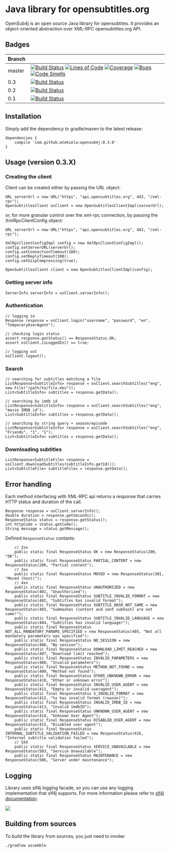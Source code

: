 # Java library for opensubtitles.org

OpenSub4j is an open source Java library for opensubtites. It provides an object-oriented abstraction over XML-RPC opensubtitles.org API.

## Badges

| Branch |    |
|--------|----|
| master | [![Build Status](https://travis-ci.org/wtekiela/opensub4j.svg?branch=master)](https://travis-ci.org/wtekiela/opensub4j) [![Lines of Code](https://sonarcloud.io/api/project_badges/measure?project=wtekiela_opensub4j&metric=ncloc)](https://sonarcloud.io/dashboard?id=wtekiela_opensub4j) [![Coverage](https://sonarcloud.io/api/project_badges/measure?project=wtekiela_opensub4j&metric=coverage)](https://sonarcloud.io/dashboard?id=wtekiela_opensub4j) [![Bugs](https://sonarcloud.io/api/project_badges/measure?project=wtekiela_opensub4j&metric=bugs)](https://sonarcloud.io/dashboard?id=wtekiela_opensub4j) [![Code Smells](https://sonarcloud.io/api/project_badges/measure?project=wtekiela_opensub4j&metric=code_smells)](https://sonarcloud.io/dashboard?id=wtekiela_opensub4j) |
| 0.3    | [![Build Status](https://travis-ci.org/wtekiela/opensub4j.svg?branch=0.3)](https://travis-ci.org/wtekiela/opensub4j) |
| 0.2    | [![Build Status](https://travis-ci.org/wtekiela/opensub4j.svg?branch=0.2)](https://travis-ci.org/wtekiela/opensub4j) |
| 0.1    | [![Build Status](https://travis-ci.org/wtekiela/opensub4j.svg?branch=0.1)](https://travis-ci.org/wtekiela/opensub4j) |

## Installation

Simply add the dependency to gradle/maven to the latest release:

```
dependencies {
    compile 'com.github.wtekiela:opensub4j:0.3.0'
}
```

## Usage (version 0.3.X)

### Creating the client

Client can be created either by passing the URL object:
```
URL serverUrl = new URL("https", "api.opensubtitles.org", 443, "/xml-rpc");
OpenSubtitlesClient osClient = new OpenSubtitlesClientImpl(serverUrl);
```

or, for more granular control over the xml-rpc connection, by passing the XmlRpcClientConfig object:
```
URL serverUrl = new URL("https", "api.opensubtitles.org", 443, "/xml-rpc");

XmlRpcClientConfigImpl config = new XmlRpcClientConfigImpl();
config.setServerURL(serverUrl);
config.setConnectionTimeout(100);
config.setReplyTimeout(100);
config.setGzipCompressing(true);

OpenSubtitlesClient client = new OpenSubtitlesClientImpl(config);
```

### Getting server info

```
ServerInfo serverInfo = osClient.serverInfo();
```

### Authentication

```
// logging in
Response response = osClient.login("username", "password", "en", "TemporaryUserAgent");

// checking login status
assert response.getStatus() == ResponseStatus.OK;
assert osClient.isLoggedIn() == true;

// logging out
osClient.logout();
```

### Search

```
// searching for subtitles matching a file
ListResponse<SubtitleInfo> response = osClient.searchSubtitles("eng", new File("/path/to/file.mkv"));
List<SubtitleInfo> subtitles = response.getData();

// searching by imdb id
ListResponse<SubtitleInfo> response = osClient.searchSubtitles("eng", "movie IMDB id");
List<SubtitleInfo> subtitles = response.getData();

// searching by string query + season/episode
ListResponse<SubtitleInfo> response = osClient.searchSubtitles("eng", "Friends", "1", "1");
List<SubtitleInfo> subtitles = response.getData();
```

### Downloading subtitles

```
ListResponse<SubtitleFile> response = osClient.downloadSubtitles(subtitleInfo.getId());
List<SubtitleFile> subtitleFiles = response.getData();
```

## Error handling

Each method interfacing with XML-RPC api returns a response that carries HTTP status and duration of the call.

```
Response response = osClient.serverInfo();
double duration = response.getSeconds();
ResponseStatus status = response.getStatus();
int httpCode = status.getCode();
String message = status.getMessage();
```

Defined `ResponseStatus` contants:
```
    // 2xx
    public static final ResponseStatus OK = new ResponseStatus(200, "OK");
    public static final ResponseStatus PARTIAL_CONTENT = new ResponseStatus(206, "Partial content");
    // 3xx
    public static final ResponseStatus MOVED = new ResponseStatus(301, "Moved (host)");
    // 4xx
    public static final ResponseStatus UNAUTHORIZED = new ResponseStatus(401, "Unauthorized");
    public static final ResponseStatus SUBTITLE_INVALID_FORMAT = new ResponseStatus(402, "Subtitles has invalid format");
    public static final ResponseStatus SUBTITLE_HASH_NOT_SAME = new ResponseStatus(403, "SubHashes (content and sent subhash) are not same!");
    public static final ResponseStatus SUBTITLE_INVALID_LANGUAGE = new ResponseStatus(404, "Subtitles has invalid language!");
    public static final ResponseStatus NOT_ALL_MANDATORY_PARAMS_SPECIFIED = new ResponseStatus(405, "Not all mandatory parameters was specified");
    public static final ResponseStatus NO_SESSION = new ResponseStatus(406, "No session");
    public static final ResponseStatus DOWNLOAD_LIMIT_REACHED = new ResponseStatus(407, "Download limit reached");
    public static final ResponseStatus INVALID_PARAMETERS = new ResponseStatus(408, "Invalid parameters");
    public static final ResponseStatus METHOD_NOT_FOUND = new ResponseStatus(409, "Method not found");
    public static final ResponseStatus OTHER_UNKNOWN_ERROR = new ResponseStatus(410, "Other or unknown error");
    public static final ResponseStatus INVALID_USER_AGENT = new ResponseStatus(411, "Empty or invalid useragent");
    public static final ResponseStatus S_INVALID_FORMAT = new ResponseStatus(412, "%s has invalid format (reason)");
    public static final ResponseStatus INVALID_IMDB_ID = new ResponseStatus(413, "Invalid ImdbID");
    public static final ResponseStatus UNKNOWN_USER_AGENT = new ResponseStatus(414, "Unknown User Agent");
    public static final ResponseStatus DISABLED_USER_AGENT = new ResponseStatus(415, "Disabled user agent");
    public static final ResponseStatus INTERNAL_SUBTITLE_VALIDATION_FAILED = new ResponseStatus(416, "Internal subtitle validation failed");
    // 5XX
    public static final ResponseStatus SERVICE_UNAVAILABLE = new ResponseStatus(503, "Service Unavailable");
    public static final ResponseStatus MAINTENANCE = new ResponseStatus(506, "Server under maintenance");
```

## Logging

Library uses slf4j logging facade, so you can use any logging implementation that slf4j supports. For more information please refer to [slf4j documentation](http://www.slf4j.org/manual.html).

![](http://www.slf4j.org/images/concrete-bindings.png)

## Building from sources

To build the library from sources, you just need to invoke:
```
./gradlew assemble
```
